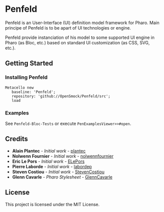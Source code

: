 # Penfeld

Penfeld is an User-Interface (UI) definition model framework for Pharo.
Main principe of Penfeld is to be apart of UI technologies or engine.

Penfeld provide instanciation of his model to some supported UI engine in Pharo (as Bloc, etc.) based on standard UI customization (as CSS, SVG, etc.).

## Getting Started

### Installing Penfeld

```Smalltalk
Metacello new
   baseline: 'Penfeld';
   repository: 'github://OpenSmock/Penfeld/src';
   load
```
### Examples

See `Penfeld-Bloc-Tests` or execute `PenExamplesViewer>>#open`.

## Credits

* **Alain Plantec** - *Initial work* - [plantec](https://github.com/plantec)
* **Nolwenn Fournier** - *Initial work* - [nolwennfournier](https://github.com/nolwennfournier)
* **Eric Le Pors** - *Initial work* - [ELePors](https://github.com/ELePors)
* **Pierre Laborde** - *Initial work* - [labordep](https://github.com/labordep)
* **Steven Costiou** - *Initial work* - [StevenCostiou](https://github.com/StevenCostiou)
* **Glenn Cavarle** - *Pharo Stylesheet* - [GlennCavarle](https://github.com/GlennCavarle)

## License

This project is licensed under the MIT License.
